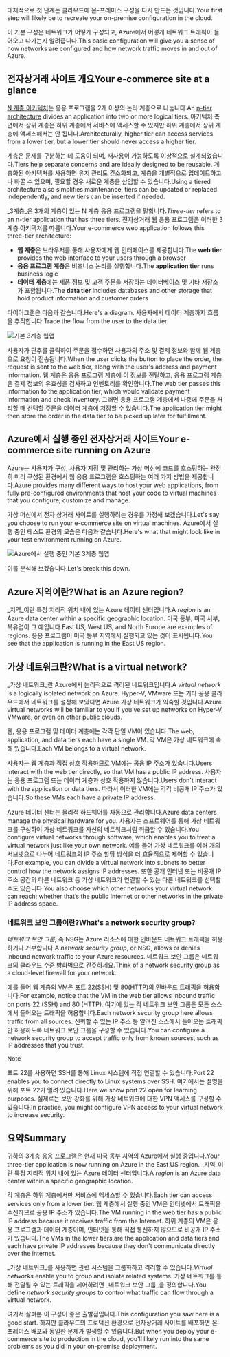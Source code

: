 <span data-ttu-id="793b4-101">대체적으로 첫 단계는 클라우드에 온-프레미스 구성을 다시 만드는 것입니다.</span><span class="sxs-lookup"><span data-stu-id="793b4-101">Your first step will likely be to recreate your on-premise configuration in the cloud.</span></span>

<span data-ttu-id="793b4-102">이 기본 구성은 네트워크가 어떻게 구성되고, Azure에서 어떻게 네트워크 트래픽이 들어오고 나가는지 알려줍니다.</span><span class="sxs-lookup"><span data-stu-id="793b4-102">This basic configuration will give you a sense of how networks are configured and how network traffic moves in and out of Azure.</span></span>

## <a name="your-e-commerce-site-at-a-glance"></a><span data-ttu-id="793b4-103">전자상거래 사이트 개요</span><span class="sxs-lookup"><span data-stu-id="793b4-103">Your e-commerce site at a glance</span></span>

<span data-ttu-id="793b4-104">[N 계층 아키텍처](https://docs.microsoft.com/en-us/azure/architecture/guide/architecture-styles/n-tier)는 응용 프로그램을 2개 이상의 논리 계층으로 나눕니다.</span><span class="sxs-lookup"><span data-stu-id="793b4-104">An [n-tier architecture](https://docs.microsoft.com/en-us/azure/architecture/guide/architecture-styles/n-tier) divides an application into two or more logical tiers.</span></span> <span data-ttu-id="793b4-105">아키텍처 측면에서 상위 계층은 하위 계층에서 서비스에 액세스할 수 있지만 하위 계층에서 상위 계층에 액세스해서는 안 됩니다.</span><span class="sxs-lookup"><span data-stu-id="793b4-105">Architecturally, higher tier can access services from a lower tier, but a lower tier should never access a higher tier.</span></span>

<span data-ttu-id="793b4-106">계층은 문제를 구분하는 데 도움이 되며, 재사용이 가능하도록 이상적으로 설계되었습니다.</span><span class="sxs-lookup"><span data-stu-id="793b4-106">Tiers help separate concerns and are ideally designed to be reusable.</span></span> <span data-ttu-id="793b4-107">계층화된 아키텍처를 사용하면 유지 관리도 간소화되고, 계층을 개별적으로 업데이트하고나 바꿀 수 있으며, 필요할 경우 새로운 계층을 삽입할 수 있습니다.</span><span class="sxs-lookup"><span data-stu-id="793b4-107">Using a tiered architecture also simplifies maintenance, tiers can be updated or replaced independently, and new tiers can be inserted if needed.</span></span>

<span data-ttu-id="793b4-108">_3계층_은 3개의 계층이 있는 N 계층 응용 프로그램을 말합니다.</span><span class="sxs-lookup"><span data-stu-id="793b4-108">_Three-tier_ refers to an n-tier application that has three tiers.</span></span> <span data-ttu-id="793b4-109">전자상거래 웹 응용 프로그램은 이러한 3계층 아키텍처를 따릅니다.</span><span class="sxs-lookup"><span data-stu-id="793b4-109">Your e-commerce web application follows this three-tier architecture:</span></span>

* <span data-ttu-id="793b4-110">**웹 계층**은 브라우저를 통해 사용자에게 웹 인터페이스를 제공합니다.</span><span class="sxs-lookup"><span data-stu-id="793b4-110">The **web tier** provides the web interface to your users through a browser</span></span>
* <span data-ttu-id="793b4-111">**응용 프로그램 계층**은 비즈니스 논리를 실행합니다.</span><span class="sxs-lookup"><span data-stu-id="793b4-111">The **application tier** runs business logic</span></span>
* <span data-ttu-id="793b4-112">**데이터 계층**에는 제품 정보 및 고객 주문을 저장하는 데이터베이스 및 기타 저장소가 포함됩니다.</span><span class="sxs-lookup"><span data-stu-id="793b4-112">The **data tier** includes databases and other storage that hold product information and customer orders</span></span>

<span data-ttu-id="793b4-113">다이어그램은 다음과 같습니다.</span><span class="sxs-lookup"><span data-stu-id="793b4-113">Here's a diagram.</span></span> <span data-ttu-id="793b4-114">사용자에서 데이터 계층까지 흐름을 추적합니다.</span><span class="sxs-lookup"><span data-stu-id="793b4-114">Trace the flow from the user to the data tier.</span></span>

![기본 3계층 웹앱](../media-draft/three-tier.png)

<span data-ttu-id="793b4-116">사용자가 단추를 클릭하여 주문을 접수하면 사용자의 주소 및 결제 정보와 함께 웹 계층으로 요청이 전송됩니다.</span><span class="sxs-lookup"><span data-stu-id="793b4-116">When the user clicks the button to place the order, the request is sent to the web tier, along with the user's address and payment information.</span></span> <span data-ttu-id="793b4-117">웹 계층은 응용 프로그램 계층에 이 정보를 전달하고, 응용 프로그램 계층은 결제 정보의 유효성을 검사하고 인벤토리를 확인합니다.</span><span class="sxs-lookup"><span data-stu-id="793b4-117">The web tier passes this information to the application tier, which would validate payment information and check inventory.</span></span> <span data-ttu-id="793b4-118">그러면 응용 프로그램 계층에서 나중에 주문을 처리할 때 선택할 주문을 데이터 계층에 저장할 수 있습니다.</span><span class="sxs-lookup"><span data-stu-id="793b4-118">The application tier might then store the order in the data tier to be picked up later for fulfillment.</span></span>

## <a name="your-e-commerce-site-running-on-azure"></a><span data-ttu-id="793b4-119">Azure에서 실행 중인 전자상거래 사이트</span><span class="sxs-lookup"><span data-stu-id="793b4-119">Your e-commerce site running on Azure</span></span>

<span data-ttu-id="793b4-120">Azure는 사용자가 구성, 사용자 지정 및 관리하는 가상 머신에 코드를 호스팅하는 완전히 미리 구성된 환경에서 웹 응용 프로그램을 호스팅하는 여러 가지 방법을 제공합니다.</span><span class="sxs-lookup"><span data-stu-id="793b4-120">Azure provides many different ways to host your web applications, from fully pre-configured environments that host your code to virtual machines that you configure, customize and manage.</span></span>

<span data-ttu-id="793b4-121">가상 머신에서 전자 상거래 사이트를 실행하려는 경우를 가정해 보겠습니다.</span><span class="sxs-lookup"><span data-stu-id="793b4-121">Let's say you choose to run your e-commerce site on virtual machines.</span></span> <span data-ttu-id="793b4-122">Azure에서 실행 중인 테스트 환경의 모습은 다음과 같습니다.</span><span class="sxs-lookup"><span data-stu-id="793b4-122">Here's what that might look like in your test environment running on Azure.</span></span>

![Azure에서 실행 중인 기본 3계층 웹앱](../media-draft/test-deployment.png)

<span data-ttu-id="793b4-124">이를 분석해 보겠습니다.</span><span class="sxs-lookup"><span data-stu-id="793b4-124">Let's break this down.</span></span>

## <a name="what-is-an-azure-region"></a><span data-ttu-id="793b4-125">Azure 지역이란?</span><span class="sxs-lookup"><span data-stu-id="793b4-125">What is an Azure region?</span></span>

<span data-ttu-id="793b4-126">_지역_이란 특정 지리적 위치 내에 있는 Azure 데이터 센터입니다.</span><span class="sxs-lookup"><span data-stu-id="793b4-126">A _region_ is an Azure data center within a specific geographic location.</span></span> <span data-ttu-id="793b4-127">미국 동부, 미국 서부, 북유럽이 그 예입니다.</span><span class="sxs-lookup"><span data-stu-id="793b4-127">East US, West US, and North Europe are examples of regions.</span></span> <span data-ttu-id="793b4-128">응용 프로그램이 미국 동부 지역에서 실행되고 있는 것이 표시됩니다.</span><span class="sxs-lookup"><span data-stu-id="793b4-128">You see that the application is running in the East US region.</span></span>

## <a name="what-is-a-virtual-network"></a><span data-ttu-id="793b4-129">가상 네트워크란?</span><span class="sxs-lookup"><span data-stu-id="793b4-129">What is a virtual network?</span></span>

<span data-ttu-id="793b4-130">_가상 네트워크_란 Azure에서 논리적으로 격리된 네트워크입니다.</span><span class="sxs-lookup"><span data-stu-id="793b4-130">A _virtual network_ is a logically isolated network on Azure.</span></span> <span data-ttu-id="793b4-131">Hyper-V, VMware 또는 기타 공용 클라우드에서 네트워크를 설정해 보았다면 Azure 가상 네트워크가 익숙할 것입니다.</span><span class="sxs-lookup"><span data-stu-id="793b4-131">Azure virtual networks will be familiar to you if you’ve set up networks on Hyper-V, VMware, or even on other public clouds.</span></span>

<span data-ttu-id="793b4-132">웹, 응용 프로그램 및 데이터 계층에는 각각 단일 VM이 있습니다.</span><span class="sxs-lookup"><span data-stu-id="793b4-132">The web, application, and data tiers each have a single VM.</span></span> <span data-ttu-id="793b4-133">각 VM은 가상 네트워크에 속해 있습니다.</span><span class="sxs-lookup"><span data-stu-id="793b4-133">Each VM belongs to a virtual network.</span></span>

<span data-ttu-id="793b4-134">사용자는 웹 계층과 직접 상호 작용하므로 VM에는 공용 IP 주소가 있습니다.</span><span class="sxs-lookup"><span data-stu-id="793b4-134">Users interact with the web tier directly, so that VM has a public IP address.</span></span> <span data-ttu-id="793b4-135">사용자는 응용 프로그램 또는 데이터 계층과 상호 작용하지 않습니다.</span><span class="sxs-lookup"><span data-stu-id="793b4-135">Users don't interact with the application or data tiers.</span></span> <span data-ttu-id="793b4-136">따라서 이러한 VM에는 각각 비공개 IP 주소가 있습니다.</span><span class="sxs-lookup"><span data-stu-id="793b4-136">So these VMs each have a private IP address.</span></span>

<span data-ttu-id="793b4-137">Azure 데이터 센터는 물리적 하드웨어를 자동으로 관리합니다.</span><span class="sxs-lookup"><span data-stu-id="793b4-137">Azure data centers manage the physical hardware for you.</span></span> <span data-ttu-id="793b4-138">사용자는 소프트웨어를 통해 가상 네트워크를 구성하여 가상 네트워크를 자신의 네트워크처럼 취급할 수 있습니다.</span><span class="sxs-lookup"><span data-stu-id="793b4-138">You configure virtual networks through software, which enables you to treat a virtual network just like your own network.</span></span> <span data-ttu-id="793b4-139">예를 들어 가상 네트워크를 여러 개의 서브넷으로 나누어 네트워크의 IP 주소 할당 방식을 더 효율적으로 제어할 수 있습니다.</span><span class="sxs-lookup"><span data-stu-id="793b4-139">For example, you can divide a virtual network into subnets to better control how the network assigns IP addresses.</span></span> <span data-ttu-id="793b4-140">또한 공개 인터넷 또는 비공개 IP 주소 공간의 다른 네트워크 등 가상 네트워크가 연결할 수 있는 다른 네트워크를 선택할 수도 있습니다.</span><span class="sxs-lookup"><span data-stu-id="793b4-140">You also choose which other networks your virtual network can reach; whether that’s the public Internet or other networks in the private IP address space.</span></span>

### <a name="whats-a-network-security-group"></a><span data-ttu-id="793b4-141">네트워크 보안 그룹이란?</span><span class="sxs-lookup"><span data-stu-id="793b4-141">What's a network security group?</span></span>

<span data-ttu-id="793b4-142">_네트워크 보안 그룹_, 즉 NSG는 Azure 리소스에 대한 인바운드 네트워크 트래픽을 허용하거나 거부합니다.</span><span class="sxs-lookup"><span data-stu-id="793b4-142">A _network security group_, or NSG, allows or denies inbound network traffic to your Azure resources.</span></span> <span data-ttu-id="793b4-143">네트워크 보안 그룹은 네트워크의 클라우드 수준 방화벽으로 간주하세요.</span><span class="sxs-lookup"><span data-stu-id="793b4-143">Think of a network security group as a cloud-level firewall for your network.</span></span>

<span data-ttu-id="793b4-144">예를 들어 웹 계층의 VM은 포트 22(SSH) 및 80(HTTP)의 인바운드 트래픽을 허용합니다.</span><span class="sxs-lookup"><span data-stu-id="793b4-144">For example, notice that the VM in the web tier allows inbound traffic on ports 22 (SSH) and 80 (HTTP).</span></span> <span data-ttu-id="793b4-145">여기에 있는 각 네트워크 보안 그룹은 모든 소스에서 들어오는 트래픽을 허용합니다.</span><span class="sxs-lookup"><span data-stu-id="793b4-145">Each network security group here allows traffic from all sources.</span></span> <span data-ttu-id="793b4-146">신뢰할 수 있는 IP 주소 등 알려진 소스에서 들어오는 트래픽만 허용하도록 네트워크 보안 그룹을 구성할 수 있습니다.</span><span class="sxs-lookup"><span data-stu-id="793b4-146">You can configure a network security group to accept traffic only from known sources, such as IP addresses that you trust.</span></span>

> [!NOTE]
> <span data-ttu-id="793b4-147">포트 22를 사용하면 SSH를 통해 Linux 시스템에 직접 연결할 수 있습니다.</span><span class="sxs-lookup"><span data-stu-id="793b4-147">Port 22 enables you to connect directly to Linux systems over SSH.</span></span> <span data-ttu-id="793b4-148">여기에서는 설명을 위해 포트 22가 열려 있습니다.</span><span class="sxs-lookup"><span data-stu-id="793b4-148">Here we show port 22 open for learning purposes.</span></span> <span data-ttu-id="793b4-149">실제로는 보안 강화를 위해 가상 네트워크에 대한 VPN 액세스를 구성할 수 있습니다.</span><span class="sxs-lookup"><span data-stu-id="793b4-149">In practice, you might configure VPN access to your virtual network to increase security.</span></span>

## <a name="summary"></a><span data-ttu-id="793b4-150">요약</span><span class="sxs-lookup"><span data-stu-id="793b4-150">Summary</span></span>

<span data-ttu-id="793b4-151">귀하의 3계층 응용 프로그램은 현재 미국 동부 지역의 Azure에서 실행 중입니다.</span><span class="sxs-lookup"><span data-stu-id="793b4-151">Your three-tier application is now running on Azure in the East US region.</span></span> <span data-ttu-id="793b4-152">_지역_이란 특정 지리적 위치 내에 있는 Azure 데이터 센터입니다.</span><span class="sxs-lookup"><span data-stu-id="793b4-152">A _region_ is an Azure data center within a specific geographic location.</span></span>

<span data-ttu-id="793b4-153">각 계층은 하위 계층에서만 서비스에 액세스할 수 있습니다.</span><span class="sxs-lookup"><span data-stu-id="793b4-153">Each tier can access services only from a lower tier.</span></span> <span data-ttu-id="793b4-154">웹 계층에서 실행 중인 VM은 인터넷에서 트래픽을 수신하므로 공용 IP 주소가 있습니다.</span><span class="sxs-lookup"><span data-stu-id="793b4-154">The VM running in the web tier has a public IP address because it receives traffic from the Internet.</span></span> <span data-ttu-id="793b4-155">하위 계층의 VM은 응용 프로그램과 데이터 계층이며, 인터넷을 통해 직접 통신하지 않으므로 비공개 IP 주소가 있습니다.</span><span class="sxs-lookup"><span data-stu-id="793b4-155">The VMs in the lower tiers,are the application and data tiers and each have private IP addresses because they don't communicate directly over the internet.</span></span>

<span data-ttu-id="793b4-156">_가상 네트워크_를 사용하면 관련 시스템을 그룹화하고 격리할 수 있습니다.</span><span class="sxs-lookup"><span data-stu-id="793b4-156">_Virtual networks_ enable you to group and isolate related systems.</span></span> <span data-ttu-id="793b4-157">가상 네트워크를 통해 전달될 수 있는 트래픽을 제어하려면 _네트워크 보안 그룹_을 정의합니다.</span><span class="sxs-lookup"><span data-stu-id="793b4-157">You define _network security groups_ to control what traffic can flow through a virtual network.</span></span>

<span data-ttu-id="793b4-158">여기서 살펴본 이 구성이 좋은 출발점입니다.</span><span class="sxs-lookup"><span data-stu-id="793b4-158">This configuration you saw here is a good start.</span></span> <span data-ttu-id="793b4-159">하지만 클라우드의 프로덕션 환경으로 전자상거래 사이트를 배포하면 온-프레미스 배포와 동일한 문제가 발생할 수 있습니다.</span><span class="sxs-lookup"><span data-stu-id="793b4-159">But when you deploy your e-commerce site to production in the cloud, you'll likely run into the same problems as you did in your on-premise deployment.</span></span>
